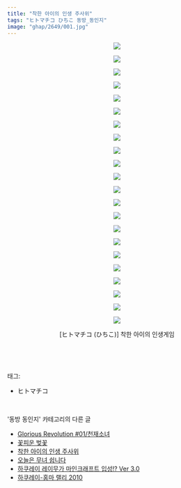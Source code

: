 ```yaml
---
title: "착한 아이의 인생 주사위"
tags: "ヒトマチコ ひちこ 동방_동인지"
image: "ghap/2649/001.jpg"
---
```

<div class="article">
<p style="text-align: center; clear: none; float: none;"><img src="{{ site.nasurl }}/ghap/2649/001.jpg"/></p>
<p style="text-align: center; clear: none; float: none;"><img src="{{ site.nasurl }}/ghap/2649/002.jpg"/></p>
<p style="text-align: center; clear: none; float: none;"><img src="{{ site.nasurl }}/ghap/2649/003.jpg"/></p>
<p style="text-align: center; clear: none; float: none;"><img src="{{ site.nasurl }}/ghap/2649/004.jpg"/></p>
<p style="text-align: center; clear: none; float: none;"><img src="{{ site.nasurl }}/ghap/2649/005.jpg"/></p>
<p style="text-align: center; clear: none; float: none;"><img src="{{ site.nasurl }}/ghap/2649/006.jpg"/></p>
<p style="text-align: center; clear: none; float: none;"><img src="{{ site.nasurl }}/ghap/2649/007.jpg"/></p>
<p style="text-align: center; clear: none; float: none;"><img src="{{ site.nasurl }}/ghap/2649/008.jpg"/></p>
<p style="text-align: center; clear: none; float: none;"><img src="{{ site.nasurl }}/ghap/2649/009.jpg"/></p>
<p style="text-align: center; clear: none; float: none;"><img src="{{ site.nasurl }}/ghap/2649/010.jpg"/></p>
<p style="text-align: center; clear: none; float: none;"><img src="{{ site.nasurl }}/ghap/2649/011.jpg"/></p>
<p style="text-align: center; clear: none; float: none;"><img src="{{ site.nasurl }}/ghap/2649/012.jpg"/></p>
<p style="text-align: center; clear: none; float: none;"><img src="{{ site.nasurl }}/ghap/2649/013.jpg"/></p>
<p style="text-align: center; clear: none; float: none;"><img src="{{ site.nasurl }}/ghap/2649/014.jpg"/></p>
<p style="text-align: center; clear: none; float: none;"><img src="{{ site.nasurl }}/ghap/2649/015.jpg"/></p>
<p style="text-align: center; clear: none; float: none;"><img src="{{ site.nasurl }}/ghap/2649/016.jpg"/></p>
<p style="text-align: center; clear: none; float: none;"><img src="{{ site.nasurl }}/ghap/2649/017.jpg"/></p>
<p style="text-align: center; clear: none; float: none;"><img src="{{ site.nasurl }}/ghap/2649/018.jpg"/></p>
<p style="text-align: center; clear: none; float: none;"><img src="{{ site.nasurl }}/ghap/2649/019.jpg"/></p>
<p style="text-align: center; clear: none; float: none;"><img src="{{ site.nasurl }}/ghap/2649/020.jpg"/></p>
<p style="text-align: center; clear: none; float: none;"><img src="{{ site.nasurl }}/ghap/2649/021.jpg"/></p>
<p style="text-align: center; clear: none; float: none;"><img src="{{ site.nasurl }}/ghap/2649/022.jpg"/></p>
<p style="text-align: center; clear: none; float: none;">[ヒトマチコ (ひちこ)] 착한 아이의 인생게임</p>
<p><br/></p>
</div><br/>
<div class="tagTrail">
<p>태그: </p>
<ul>
<li>ヒトマチコ</li>
</ul>
</div><br/>
<div class="another">
<p>'동방 동인지' 카테고리의 다른 글</p>
<ul>
<li><a href="/2016-10-21-ghap_2652">Glorious Revolution #01/천재소녀</a></li>
<li><a href="/2016-10-21-ghap_2650">꽃피운 벚꽃</a></li>
<li><a href="/2016-10-19-ghap_2649">착한 아이의 인생 주사위</a></li>
<li><a href="/2016-10-19-ghap_2646">오늘은 무녀 쉽니다</a></li>
<li><a href="/2016-10-19-ghap_2645">하쿠레이 레이무가 마인크래프트 입성!? Ver 3.0</a></li>
<li><a href="/2016-10-19-ghap_2643">하쿠레이-홍마 랠리 2010</a></li>
</ul>
</div><br/>
<div class="cb_module cb_fluid">
<div class="cb_wrt cb_profile">
</div><!-- commentList close -->
</div><br/>
